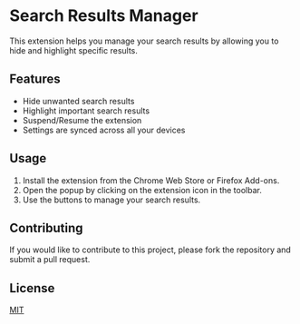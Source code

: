 # Search Results Manager

This extension helps you manage your search results by allowing you to hide and highlight specific results.

## Features

*   Hide unwanted search results
*   Highlight important search results
*   Suspend/Resume the extension
*   Settings are synced across all your devices

## Usage

1.  Install the extension from the Chrome Web Store or Firefox Add-ons.
2.  Open the popup by clicking on the extension icon in the toolbar.
3.  Use the buttons to manage your search results.

## Contributing

If you would like to contribute to this project, please fork the repository and submit a pull request.

## License

[MIT](https://opensource.org/licenses/MIT)
